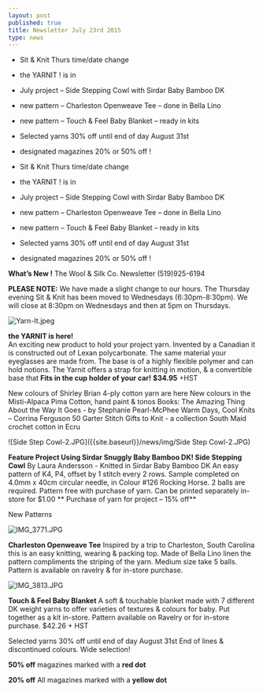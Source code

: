```yaml
---
layout: post
published: true
title: Newsletter July 23rd 2015
type: news
---
```



-  Sit & Knit Thurs time/date change
-  the YARNIT ! is in  
-  July project – Side Stepping Cowl with Sirdar Baby Bamboo DK  
-  new pattern – Charleston Openweave Tee – done in Bella Lino  
-  new pattern – Touch & Feel Baby Blanket – ready in kits  
-  Selected yarns 30% off until end of day August 31st  
-  designated magazines 20% or 50% off !




-  Sit & Knit Thurs time/date change
-  the YARNIT ! is in  
-  July project – Side Stepping Cowl with Sirdar Baby Bamboo DK  
-  new pattern – Charleston Openweave Tee – done in Bella Lino  
-  new pattern – Touch & Feel Baby Blanket – ready in kits  
-  Selected yarns 30% off until end of day August 31st  
-  designated magazines 20% or 50% off !  

**What’s New !**
The Wool & Silk Co. Newsletter  (519)925-6194  
  
  
**PLEASE NOTE:**  We have made a slight change to our hours.  The Thursday
     evening Sit & Knit has been moved to Wednesdays (6:30pm-8:30pm). We
     will close at 8:30pm on Wednesdays and then at 5pm on Thursdays.

![Yarn-It.jpeg]({{site.baseurl}}/news/img/Yarn-It.jpeg)

**the YARNIT is here!**  
An exciting new product to hold your project yarn.  Invented by a Canadian it is constructed out of Lexan polycarbonate. The same material your eyeglasses are made from. The base is of a highly flexible polymer and can hold notions.  The Yarnit offers a strap for knitting in motion, & a convertible base that **Fits in the cup holder of your car!**
**$34.95**  +HST

New colours of Shirley Brian 4-ply cotton yarn are here
New colours in the Misti-Alpaca Pima Cotton, hand paint & tonos
Books: The Amazing Thing About the Way It Goes - by Stephanie Pearl-McPhee
             Warm Days, Cool Knits – Corrina Ferguson
              50 Garter Stitch Gifts to Knit -  a collection 
South Maid crochet cotton in Ecru

![Side Step Cowl-2.JPG]({{site.baseurl}}/news/img/Side Step Cowl-2.JPG)

**Feature Project
Using Sirdar Snuggly Baby Bamboo DK!
Side Stepping Cowl** By Laura Andersson - Knitted in Sirdar Baby Bamboo DK
An easy pattern of K4, P4, offset by 1 stitch every 2 rows. Sample completed on 4.0mm x 40cm circular needle, in  Colour #126  Rocking Horse. 2 balls are required.
Pattern free with purchase of yarn. Can be printed separately in-store for $1.00
** Purchase of yarn for project – 15% off**

New Patterns

![IMG_3771.JPG]({{site.baseurl}}/news/img/IMG_3771.JPG)

**Charleston Openweave Tee**
   Inspired by a trip to Charleston, South Carolina this is an easy knitting, wearing & packing top. Made of Bella Lino linen the pattern compliments the striping of the yarn.  Medium size take 5 balls. Pattern is available on ravelry & for in-store purchase. 

![IMG_3813.JPG]({{site.baseurl}}/news/img/IMG_3813.JPG)

**Touch & Feel Baby Blanket**
      A soft & touchable blanket made with 7 different DK weight yarns to offer varieties of 
textures & colours for baby.  Put together as a kit in-store. Pattern available on Ravelry or for in-store purchase.  $42.26 + HST

Selected yarns 30% off until end of day August 31st
End of lines & discontinued colours. Wide selection!


**50% off**  magazines marked with a **red dot**  

**20% off**  All magazines marked with a **yellow dot**
